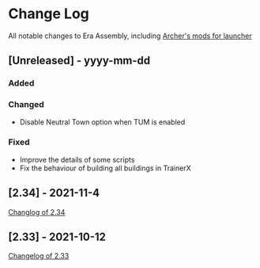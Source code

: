 
# Change Log
All notable changes to Era Assembly, including [Archer's mods for launcher](https://github.com/Archer30/Era-Launcher-Mods)

## [Unreleased] - yyyy-mm-dd

### Added


### Changed
- Disable Neutral Town option when TUM is enabled

### Fixed
- Improve the details of some scripts
- Fix the behaviour of building all buildings in TrainerX

## [2.34] - 2021-11-4
[Changlog of 2.34](http://wforum.heroes35.net/showthread.php?tid=5235&pid=129903#pid129903)

## [2.33] - 2021-10-12
[Changelog of 2.33](http://wforum.heroes35.net/showthread.php?tid=5235&pid=129486#pid129486)
